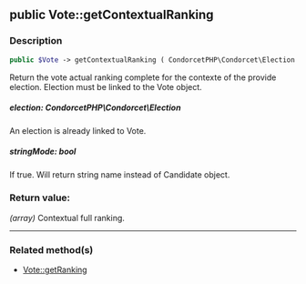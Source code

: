 ## public Vote::getContextualRanking

### Description    

```php
public $Vote -> getContextualRanking ( CondorcetPHP\Condorcet\Election election [, bool stringMode = false] )
```

Return the vote actual ranking complete for the contexte of the provide election. Election must be linked to the Vote object.    


##### **election:** *CondorcetPHP\Condorcet\Election*   
An election is already linked to Vote.    



##### **stringMode:** *bool*   
If true. Will return string name instead of Candidate object.    



### Return value:   

*(array)* Contextual full ranking.


---------------------------------------

### Related method(s)      

* [Vote::getRanking](../Vote%20Class/public%20Vote--getRanking.md)    

